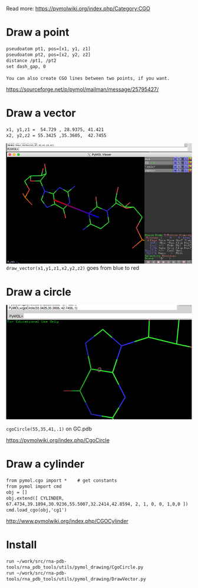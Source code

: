 Read more: https://pymolwiki.org/index.php/Category:CGO

# Draw a point

    pseudoatom pt1, pos=[x1, y1, z1]
    pseudoatom pt2, pos=[x2, y2, z2]
    distance /pt1, /pt2
    set dash_gap, 0
    
    You can also create CGO lines between two points, if you want.

https://sourceforge.net/p/pymol/mailman/message/25795427/

# Draw a vector

    x1, y1,z1 =  54.729 , 28.9375, 41.421
	x2, y2,z2 = 55.3425 ,35.3605,  42.7455

![](docs/draw_vector.png)
`draw_vector(x1,y1,z1,x2,y2,z2)` goes from blue to red

# Draw a circle

![](docs/circle.png)

`cgoCircle(55,35,41,.1)` on GC.pdb

https://pymolwiki.org/index.php/CgoCircle

# Draw a cylinder

	from pymol.cgo import *    # get constants
	from pymol import cmd
	obj = []
	obj.extend([ CYLINDER, 67.4734,39.1894,30.9236,55.5007,32.2414,42.8594, 2, 1, 0, 0, 1,0,0 ])
	cmd.load_cgo(obj,'cg1')

http://www.pymolwiki.org/index.php/CGOCylinder

# Install

    run ~/work/src/rna-pdb-tools/rna_pdb_tools/utils/pymol_drawing/CgoCircle.py
    run ~/work/src/rna-pdb-tools/rna_pdb_tools/utils/pymol_drawing/DrawVector.py

